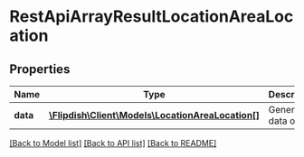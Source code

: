 # RestApiArrayResultLocationAreaLocation

## Properties
Name | Type | Description | Notes
------------ | ------------- | ------------- | -------------
**data** | [**\Flipdish\\Client\Models\LocationAreaLocation[]**](LocationAreaLocation.md) | Generic data object. | 

[[Back to Model list]](../README.md#documentation-for-models) [[Back to API list]](../README.md#documentation-for-api-endpoints) [[Back to README]](../README.md)


